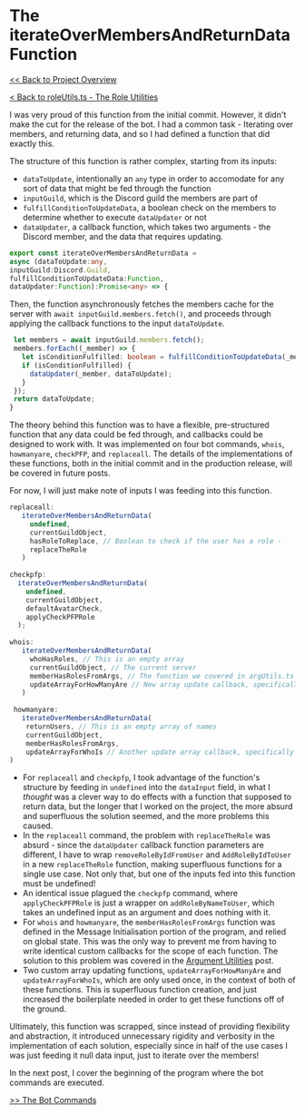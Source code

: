 # The iterateOverMembersAndReturnData Function

[<< Back to Project Overview](../defenderProject.md)

[< Back to roleUtils.ts - The Role Utilities](roleUtils.md)

I was very proud of this function from the initial commit. However, it didn't make the cut for the release of the bot. I had a common task - Iterating over members, and returning data, and so I had defined a function that did exactly this.

The structure of this function is rather complex, starting from its inputs:
- `dataToUpdate`, intentionally an `any` type in order to accomodate for any sort of data that might be fed through the function
- `inputGuild`, which is the Discord guild the members are part of
- `fulfillConditionToUpdateData`, a boolean check on the members to determine whether to execute `dataUpdater` or not
- `dataUpdater`, a callback function, which takes two arguments - the Discord member, and the data that requires updating.

```typescript
export const iterateOverMembersAndReturnData = 
async (dataToUpdate:any, 
inputGuild:Discord.Guild, 
fulfillConditionToUpdateData:Function, 
dataUpdater:Function):Promise<any> => {
```

Then, the function asynchronously fetches the members cache for the server with `await inputGuild.members.fetch()`, and proceeds through applying the callback functions to the input `dataToUpdate`.

```typescript
 let members = await inputGuild.members.fetch();
 members.forEach((_member) => {
   let isConditionFulfilled: boolean = fulfillConditionToUpdateData(_member);
   if (isConditionFulfilled) {
     dataUpdater(_member, dataToUpdate);
   }
 });
 return dataToUpdate;
}
```

The theory behind this function was to have a flexible, pre-structured function that any data could be fed through, and callbacks could be designed to work with. It was implemented on four bot commands, `whois`, `howmanyare`, `checkPFP`, and `replaceall`. The details of the implementations of these functions, both in the initial commit and in the production release, will be covered in future posts. 

For now, I will just make note of inputs I was feeding into this function.

```typescript
replaceall:
   iterateOverMembersAndReturnData(
     undefined,
     currentGuildObject,
     hasRoleToReplace, // Boolean to check if the user has a role - 
     replaceTheRole
   )
   
checkpfp:
  iterateOverMembersAndReturnData(
    undefined,
    currentGuildObject,
    defaultAvatarCheck,
    applyCheckPFPRole
  );
  
whois:
   iterateOverMembersAndReturnData(
     whoHasRoles, // This is an empty array
     currentGuildObject, // The current server
     memberHasRolesFromArgs, // The function we covered in argUtils.ts
     updateArrayForHowManyAre // New array update callback, specifically for this command
   )
     
 howmanyare:
   iterateOverMembersAndReturnData(
    returnUsers, // This is an empty array of names
    currentGuildObject,
    memberHasRolesFromArgs,
    updateArrayForWhoIs // Another update array callback, specifically for the data of this command
)

```

- For `replaceall` and `checkpfp`, I took advantage of the function's structure by feeding in `undefined` into the `dataInput` field, in what I *thought* was a clever way to do effects with a function that supposed to return data, but the longer that I worked on the project, the more absurd and superfluous the solution seemed, and the more problems this caused.
- In the `replaceall` command, the problem with `replaceTheRole` was absurd - since the `dataUpdater` callback function parameters are different, I have to wrap `removeRoleByIdFromUser` and `AddRoleByIdToUser` in a new `replaceTheRole` function, making superfluous functions for a single use case. Not only that, but one of the inputs fed into this function must be undefined! 
- An identical issue plagued the `checkpfp` command, where `applyCheckPFPRole` is just a wrapper on `addRoleByNameToUser`, which takes an undefined input as an argument and does nothing with it.
- For `whois` and `howmanyare`, the `memberHasRolesFromArgs` function was defined in the Message Initialisation portion of the program, and relied on global state. This was the only way to prevent me from having to write identical custom callbacks for the scope of each function. The solution to this problem was covered in the [Argument Utilities](utilities/argUtils.md) post.
- Two custom array updating functions, `updateArrayForHowManyAre` and `updateArrayForWhoIs`, which are only used once, in the context of both of these functions. This is superfluous function creation, and just increased the boilerplate needed in order to get these functions off of the ground.


Ultimately, this function was scrapped, since instead of providing flexibility and abstraction, it introduced unnecessary rigidity and verbosity in the implementation of each solution, especially since in half of the use cases I was just feeding it null data input, just to iterate over the members! 

In the next post, I cover the beginning of the program where the bot commands are executed.

[>> The Bot Commands](../botCommands.md)
